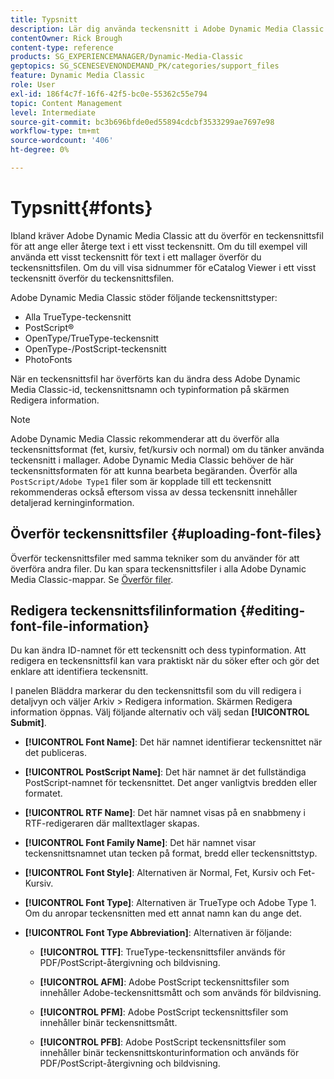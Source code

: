 ```yaml
---
title: Typsnitt
description: Lär dig använda teckensnitt i Adobe Dynamic Media Classic.
contentOwner: Rick Brough
content-type: reference
products: SG_EXPERIENCEMANAGER/Dynamic-Media-Classic
geptopics: SG_SCENESEVENONDEMAND_PK/categories/support_files
feature: Dynamic Media Classic
role: User
exl-id: 186f4c7f-16f6-42f5-bc0e-55362c55e794
topic: Content Management
level: Intermediate
source-git-commit: bc3b696bfde0ed55894cdcbf3533299ae7697e98
workflow-type: tm+mt
source-wordcount: '406'
ht-degree: 0%

---
```


# Typsnitt{#fonts}

Ibland kräver Adobe Dynamic Media Classic att du överför en teckensnittsfil för att ange eller återge text i ett visst teckensnitt. Om du till exempel vill använda ett visst teckensnitt för text i ett mallager överför du teckensnittsfilen. Om du vill visa sidnummer för eCatalog Viewer i ett visst teckensnitt överför du teckensnittsfilen.

Adobe Dynamic Media Classic stöder följande teckensnittstyper:

* Alla TrueType-teckensnitt
* PostScript®
* OpenType/TrueType-teckensnitt
* OpenType-/PostScript-teckensnitt
* PhotoFonts

När en teckensnittsfil har överförts kan du ändra dess Adobe Dynamic Media Classic-id, teckensnittsnamn och typinformation på skärmen Redigera information.

>[!NOTE]
>
>Adobe Dynamic Media Classic rekommenderar att du överför alla teckensnittsformat (fet, kursiv, fet/kursiv och normal) om du tänker använda teckensnitt i mallager. Adobe Dynamic Media Classic behöver de här teckensnittsformaten för att kunna bearbeta begäranden. Överför alla `PostScript/Adobe Type1` filer som är kopplade till ett teckensnitt rekommenderas också eftersom vissa av dessa teckensnitt innehåller detaljerad kerninginformation.

## Överför teckensnittsfiler {#uploading-font-files}

Överför teckensnittsfiler med samma tekniker som du använder för att överföra andra filer. Du kan spara teckensnittsfiler i alla Adobe Dynamic Media Classic-mappar. Se [Överför filer](uploading-files.md#uploading_your_files).

## Redigera teckensnittsfilinformation {#editing-font-file-information}

Du kan ändra ID-namnet för ett teckensnitt och dess typinformation. Att redigera en teckensnittsfil kan vara praktiskt när du söker efter och gör det enklare att identifiera teckensnitt.

I panelen Bläddra markerar du den teckensnittsfil som du vill redigera i detaljvyn och väljer Arkiv > Redigera information. Skärmen Redigera information öppnas. Välj följande alternativ och välj sedan **[!UICONTROL Submit]**.

* **[!UICONTROL Font Name]**: Det här namnet identifierar teckensnittet när det publiceras.

* **[!UICONTROL PostScript Name]**: Det här namnet är det fullständiga PostScript-namnet för teckensnittet. Det anger vanligtvis bredden eller formatet.

* **[!UICONTROL RTF Name]**: Det här namnet visas på en snabbmeny i RTF-redigeraren där malltextlager skapas.

* **[!UICONTROL Font Family Name]**: Det här namnet visar teckensnittsnamnet utan tecken på format, bredd eller teckensnittstyp.

* **[!UICONTROL Font Style]**: Alternativen är Normal, Fet, Kursiv och Fet-Kursiv.

* **[!UICONTROL Font Type]**: Alternativen är TrueType och Adobe Type 1. Om du anropar teckensnitten med ett annat namn kan du ange det.

* **[!UICONTROL Font Type Abbreviation]**: Alternativen är följande:

   * **[!UICONTROL TTF]**: TrueType-teckensnittsfiler används för PDF/PostScript-återgivning och bildvisning.

   * **[!UICONTROL AFM]**: Adobe PostScript teckensnittsfiler som innehåller Adobe-teckensnittsmått och som används för bildvisning.

   * **[!UICONTROL PFM]**: Adobe PostScript teckensnittsfiler som innehåller binär teckensnittsmått.

   * **[!UICONTROL PFB]**: Adobe PostScript teckensnittsfiler som innehåller binär teckensnittskonturinformation och används för PDF/PostScript-återgivning och bildvisning.

